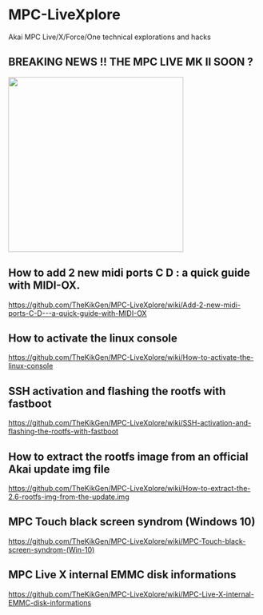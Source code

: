 # MPC-LiveXplore
Akai MPC Live/X/Force/One technical explorations and hacks


## BREAKING NEWS !! THE MPC LIVE MK II SOON ?

<img border="0" width="350" src="https://scontent-cdt1-1.xx.fbcdn.net/v/t1.0-9/84102618_882090452220375_7210150333543088128_n.jpg?_nc_cat=106&_nc_ohc=z3gl3AKTi3gAX92AuhU&_nc_ht=scontent-cdt1-1.xx&oh=0d6fb9e5a964ff9a557f2711ed135717&oe=5EBEB9D5"  />


## How to add 2 new midi ports C D : a quick guide with MIDI-OX.

https://github.com/TheKikGen/MPC-LiveXplore/wiki/Add-2-new-midi-ports-C-D---a-quick-guide-with-MIDI-OX

## How to activate the linux console

https://github.com/TheKikGen/MPC-LiveXplore/wiki/How-to-activate-the-linux-console

## SSH activation and flashing the rootfs with fastboot
https://github.com/TheKikGen/MPC-LiveXplore/wiki/SSH-activation-and-flashing-the-rootfs-with-fastboot

## How to extract the rootfs image from an official Akai update img file
https://github.com/TheKikGen/MPC-LiveXplore/wiki/How-to-extract-the-2.6-rootfs-img-from-the-update.img

## MPC Touch black screen syndrom (Windows 10)
https://github.com/TheKikGen/MPC-LiveXplore/wiki/MPC-Touch-black-screen-syndrom-(Win-10)

## MPC Live X internal EMMC disk informations
https://github.com/TheKikGen/MPC-LiveXplore/wiki/MPC-Live-X-internal-EMMC-disk-informations


